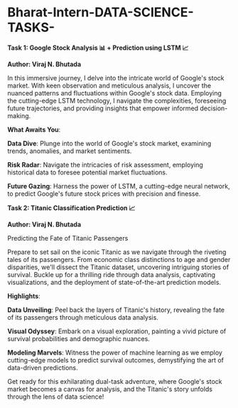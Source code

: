 # Bharat-Intern-DATA-SCIENCE-TASKS-

**Task 1: Google Stock Analysis 📊 + Prediction using LSTM 📈**

**Author: Viraj N. Bhutada**

In this immersive journey, I delve into the intricate world of Google's stock market. With keen observation and meticulous analysis, I uncover the nuanced patterns and fluctuations within Google's stock data. Employing the cutting-edge LSTM technology, I navigate the complexities, foreseeing future trajectories, and providing insights that empower informed decision-making.

**What Awaits You**:

**Data Dive**: Plunge into the world of Google's stock market, examining trends, anomalies, and market sentiments.

**Risk Radar**: Navigate the intricacies of risk assessment, employing historical data to foresee potential market fluctuations.

**Future Gazing**: Harness the power of LSTM, a cutting-edge neural network, to predict Google's future stock prices with precision and finesse.



**Task 2: Titanic Classification Prediction 📈**

**Author: Viraj N. Bhutada**

Predicting the Fate of Titanic Passengers

Prepare to set sail on the iconic Titanic as we navigate through the riveting tales of its passengers. From economic class distinctions to age and gender disparities, we'll dissect the Titanic dataset, uncovering intriguing stories of survival. Buckle up for a thrilling ride through data analysis, captivating visualizations, and the deployment of state-of-the-art prediction models.

**Highlights**:

**Data Unveiling**: Peel back the layers of Titanic's history, revealing the fate of its passengers through meticulous data analysis.

**Visual Odyssey**: Embark on a visual exploration, painting a vivid picture of survival probabilities and demographic nuances.

**Modeling Marvels**: Witness the power of machine learning as we employ cutting-edge models to predict survival outcomes, demystifying the art of data-driven predictions.

Get ready for this exhilarating dual-task adventure, where Google's stock market becomes a canvas for analysis, and the Titanic's story unfolds through the lens of data science!

